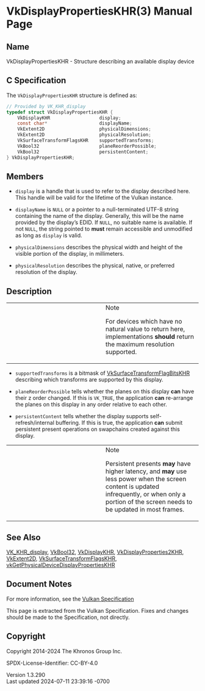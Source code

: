 # VkDisplayPropertiesKHR(3) Manual Page

## Name

VkDisplayPropertiesKHR - Structure describing an available display
device



## <a href="#_c_specification" class="anchor"></a>C Specification

The `VkDisplayPropertiesKHR` structure is defined as:

``` c
// Provided by VK_KHR_display
typedef struct VkDisplayPropertiesKHR {
    VkDisplayKHR                  display;
    const char*                   displayName;
    VkExtent2D                    physicalDimensions;
    VkExtent2D                    physicalResolution;
    VkSurfaceTransformFlagsKHR    supportedTransforms;
    VkBool32                      planeReorderPossible;
    VkBool32                      persistentContent;
} VkDisplayPropertiesKHR;
```

## <a href="#_members" class="anchor"></a>Members

- `display` is a handle that is used to refer to the display described
  here. This handle will be valid for the lifetime of the Vulkan
  instance.

- `displayName` is `NULL` or a pointer to a null-terminated UTF-8 string
  containing the name of the display. Generally, this will be the name
  provided by the display’s EDID. If `NULL`, no suitable name is
  available. If not `NULL`, the string pointed to **must** remain
  accessible and unmodified as long as `display` is valid.

- `physicalDimensions` describes the physical width and height of the
  visible portion of the display, in millimeters.

- `physicalResolution` describes the physical, native, or preferred
  resolution of the display.

## <a href="#_description" class="anchor"></a>Description

<table>
<colgroup>
<col style="width: 50%" />
<col style="width: 50%" />
</colgroup>
<tbody>
<tr>
<td class="icon"><em></em></td>
<td class="content">Note
<p>For devices which have no natural value to return here,
implementations <strong>should</strong> return the maximum resolution
supported.</p></td>
</tr>
</tbody>
</table>

- `supportedTransforms` is a bitmask of
  [VkSurfaceTransformFlagBitsKHR](https://registry.khronos.org/vulkan/specs/1.3-extensions/man/html/VkSurfaceTransformFlagBitsKHR.html)
  describing which transforms are supported by this display.

- `planeReorderPossible` tells whether the planes on this display
  **can** have their z order changed. If this is `VK_TRUE`, the
  application **can** re-arrange the planes on this display in any order
  relative to each other.

- `persistentContent` tells whether the display supports
  self-refresh/internal buffering. If this is true, the application
  **can** submit persistent present operations on swapchains created
  against this display.

<table>
<colgroup>
<col style="width: 50%" />
<col style="width: 50%" />
</colgroup>
<tbody>
<tr>
<td class="icon"><em></em></td>
<td class="content">Note
<p>Persistent presents <strong>may</strong> have higher latency, and
<strong>may</strong> use less power when the screen content is updated
infrequently, or when only a portion of the screen needs to be updated
in most frames.</p></td>
</tr>
</tbody>
</table>

## <a href="#_see_also" class="anchor"></a>See Also

[VK_KHR_display](https://registry.khronos.org/vulkan/specs/1.3-extensions/man/html/VK_KHR_display.html), [VkBool32](https://registry.khronos.org/vulkan/specs/1.3-extensions/man/html/VkBool32.html),
[VkDisplayKHR](https://registry.khronos.org/vulkan/specs/1.3-extensions/man/html/VkDisplayKHR.html),
[VkDisplayProperties2KHR](https://registry.khronos.org/vulkan/specs/1.3-extensions/man/html/VkDisplayProperties2KHR.html),
[VkExtent2D](https://registry.khronos.org/vulkan/specs/1.3-extensions/man/html/VkExtent2D.html),
[VkSurfaceTransformFlagsKHR](https://registry.khronos.org/vulkan/specs/1.3-extensions/man/html/VkSurfaceTransformFlagsKHR.html),
[vkGetPhysicalDeviceDisplayPropertiesKHR](https://registry.khronos.org/vulkan/specs/1.3-extensions/man/html/vkGetPhysicalDeviceDisplayPropertiesKHR.html)

## <a href="#_document_notes" class="anchor"></a>Document Notes

For more information, see the <a
href="https://registry.khronos.org/vulkan/specs/1.3-extensions/html/vkspec.html#VkDisplayPropertiesKHR"
target="_blank" rel="noopener">Vulkan Specification</a>

This page is extracted from the Vulkan Specification. Fixes and changes
should be made to the Specification, not directly.

## <a href="#_copyright" class="anchor"></a>Copyright

Copyright 2014-2024 The Khronos Group Inc.

SPDX-License-Identifier: CC-BY-4.0

Version 1.3.290  
Last updated 2024-07-11 23:39:16 -0700
